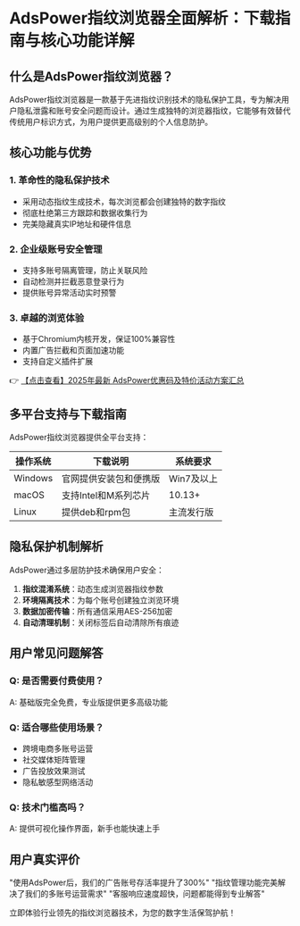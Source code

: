 # AdsPower指纹浏览器全面解析：下载指南与核心功能详解

## 什么是AdsPower指纹浏览器？

AdsPower指纹浏览器是一款基于先进指纹识别技术的隐私保护工具，专为解决用户隐私泄露和账号安全问题而设计。通过生成独特的浏览器指纹，它能够有效替代传统用户标识方式，为用户提供更高级别的个人信息防护。

## 核心功能与优势

### 1. 革命性的隐私保护技术
- 采用动态指纹生成技术，每次浏览都会创建独特的数字指纹
- 彻底杜绝第三方跟踪和数据收集行为
- 完美隐藏真实IP地址和硬件信息

### 2. 企业级账号安全管理
- 支持多账号隔离管理，防止关联风险
- 自动检测并拦截恶意登录行为
- 提供账号异常活动实时预警

### 3. 卓越的浏览体验
- 基于Chromium内核开发，保证100%兼容性
- 内置广告拦截和页面加速功能
- 支持自定义插件扩展

👉 [【点击查看】2025年最新 AdsPower优惠码及特价活动方案汇总](https://bit.ly/adspower_free)

## 多平台支持与下载指南

AdsPower指纹浏览器提供全平台支持：

| 操作系统 | 下载说明 | 系统要求 |
|---------|---------|---------|
| Windows | 官网提供安装包和便携版 | Win7及以上 |
| macOS   | 支持Intel和M系列芯片 | 10.13+ |
| Linux   | 提供deb和rpm包 | 主流发行版 |

## 隐私保护机制解析

AdsPower通过多层防护技术确保用户安全：

1. **指纹混淆系统**：动态生成浏览器指纹参数
2. **环境隔离技术**：为每个账号创建独立浏览环境
3. **数据加密传输**：所有通信采用AES-256加密
4. **自动清理机制**：关闭标签后自动清除所有痕迹

## 用户常见问题解答

### Q: 是否需要付费使用？
A: 基础版完全免费，专业版提供更多高级功能

### Q: 适合哪些使用场景？
- 跨境电商多账号运营
- 社交媒体矩阵管理
- 广告投放效果测试
- 隐私敏感型网络活动

### Q: 技术门槛高吗？
A: 提供可视化操作界面，新手也能快速上手

## 用户真实评价

"使用AdsPower后，我们的广告账号存活率提升了300%"
"指纹管理功能完美解决了我们的多账号运营需求"
"客服响应速度超快，问题都能得到专业解答"

立即体验行业领先的指纹浏览器技术，为您的数字生活保驾护航！